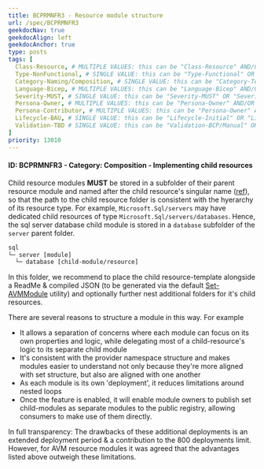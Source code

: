 ```yaml
---
title: BCPRMNFR3 - Resource module structure
url: /spec/BCPRMNFR3
geekdocNav: true
geekdocAlign: left
geekdocAnchor: true
type: posts
tags: [
  Class-Resource, # MULTIPLE VALUES: this can be "Class-Resource" AND/OR "Class-Pattern" AND/OR "Class-Utility"
  Type-NonFunctional, # SINGLE VALUE: this can be "Type-Functional" OR "Type-NonFunctional"
  Category-Naming/Composition, # SINGLE VALUE: this can be "Category-Testing" OR "Category-Telemetry" OR "Category-Contribution/Support" OR "Category-Documentation" OR "Category-CodeStyle" OR "Category-Naming/Composition" OR "Category-Inputs/Outputs" OR "Category-Release/Publishing"
  Language-Bicep, # MULTIPLE VALUES: this can be "Language-Bicep" AND/OR "Language-Terraform"
  Severity-MUST, # SINGLE VALUE: this can be "Severity-MUST" OR "Severity-SHOULD" OR "Severity-MAY"
  Persona-Owner, # MULTIPLE VALUES: this can be "Persona-Owner" AND/OR "Persona-Contributor"
  Persona-Contributor, # MULTIPLE VALUES: this can be "Persona-Owner" AND/OR "Persona-Contributor"
  Lifecycle-BAU, # SINGLE VALUE: this can be "Lifecycle-Initial" OR "Lifecycle-BAU" OR "Lifecycle-EOL"
  Validation-TBD # SINGLE VALUE: this can be "Validation-BCP/Manual" OR "Validation-BCP/CI/Informational" OR "Validation-BCP/CI/Enforced"
]
priority: 13010
---
```


#### ID: BCPRMNFR3 - Category: Composition - Implementing child resources

Child resource modules **MUST** be stored in a subfolder of their parent resource module and named after the child resource's singular name ([ref](/Azure-Verified-Modules/specs-defs/includes/shared/pattern/non-functional/PMNFR1)), so that the path to the child resource folder is consistent with the hyerarchy of its resource type.
For example, `Microsoft.Sql/servers` may have dedicated child resources of type `Microsoft.Sql/servers/databases`. Hence, the sql server database child module is stored in a `database` subfolder of the `server` parent folder.

```txt
sql
└─ server [module]
  └─ database [child-module/resource]
```

In this folder, we recommend to place the child resource-template alongside a ReadMe & compiled JSON (to be generated via the default [Set-AVMModule](/Azure-Verified-Modules/contributing/bicep/bicep-contribution-flow/generate-bicep-module-files) utility) and optionally further nest additional folders for it's child resources.

There are several reasons to structure a module in this way. For example
- It allows a separation of concerns where each module can focus on its own properties and logic, while delegating most of a child-resource's logic to its separate child module
- It's consistent with the provider namespace structure and makes modules easier to understand not only because they're more aligned with set structure, but also are aligned with one another
- As each module is its own 'deployment', it reduces limitations around nested loops
- Once the feature is enabled, it will enable module owners to publish set child-modules as separate modules to the public registry, allowing consumers to make use of them directly.

In full transparency: The drawbacks of these additional deployments is an extended deployment period & a contribution to the 800 deployments limit. However, for AVM resource modules it was agreed that the advantages listed above outweigh these limitations.
